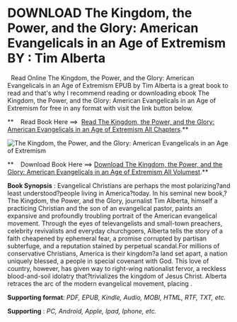  **DOWNLOAD The Kingdom, the Power, and the Glory: American Evangelicals in an Age of Extremism BY : Tim Alberta**
=================================================================================================================

  Read Online The Kingdom, the Power, and the Glory: American Evangelicals in an Age of Extremism EPUB by Tim Alberta is a great book to read and that's why I recommend reading or downloading ebook The Kingdom, the Power, and the Glory: American Evangelicals in an Age of Extremism for free in any format with visit the link button below.

**    Read Book Here ==>  [Read The Kingdom, the Power, and the Glory: American Evangelicals in an Age of Extremism All Chapters](https://goodreadbook.site/?book=006322688X).**

![The Kingdom, the Power, and the Glory: American Evangelicals in an Age of Extremism](https://i.gr-assets.com/images/S/compressed.photo.goodreads.com/books/1684205034l/112975131.jpg)

**    Download Book Here ==> [Download The Kingdom, the Power, and the Glory: American Evangelicals in an Age of Extremism All Volumest](https://goodreadbook.site/?book=006322688X).**

**Book Synopsis** : Evangelical Christians are perhaps the most polarizing?and least understood?people living in America?today. In his seminal new book,?The Kingdom, the Power, and the Glory, journalist Tim Alberta, himself a practicing Christian and the son of an evangelical pastor, paints an expansive and profoundly troubling portrait of the American evangelical movement. Through the eyes of televangelists and small-town preachers, celebrity revivalists and everyday churchgoers, Alberta tells the story of a faith cheapened by ephemeral fear, a promise corrupted by partisan subterfuge, and a reputation stained by perpetual scandal.For millions of conservative Christians, America is their kingdom?a land set apart, a nation uniquely blessed, a people in special covenant with God. This love of country, however, has given way to right-wing nationalist fervor, a reckless blood-and-soil idolatry that?trivializes the kingdom of Jesus Christ. Alberta retraces the arc of the modern evangelical movement, placing .

**Supporting format**: _PDF, EPUB, Kindle, Audio, MOBI, HTML, RTF, TXT, etc._

**Supporting** : _PC, Android, Apple, Ipad, Iphone, etc._